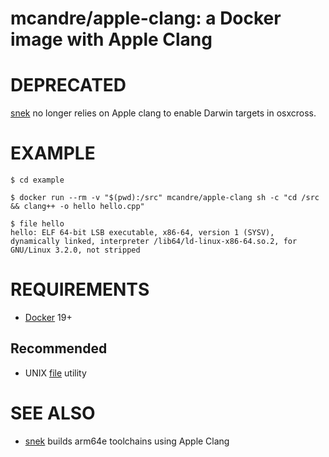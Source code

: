 # mcandre/apple-clang: a Docker image with Apple Clang

# DEPRECATED

[snek](https://github.com/mcandre/snek) no longer relies on Apple clang to enable Darwin targets in osxcross.

# EXAMPLE

```console
$ cd example

$ docker run --rm -v "$(pwd):/src" mcandre/apple-clang sh -c "cd /src && clang++ -o hello hello.cpp"

$ file hello
hello: ELF 64-bit LSB executable, x86-64, version 1 (SYSV), dynamically linked, interpreter /lib64/ld-linux-x86-64.so.2, for GNU/Linux 3.2.0, not stripped
```

# REQUIREMENTS

* [Docker](https://www.docker.com/) 19+

## Recommended

* UNIX [file](https://linux.die.net/man/1/file) utility

# SEE ALSO

* [snek](https://github.com/mcandre/snek) builds arm64e toolchains using Apple Clang
